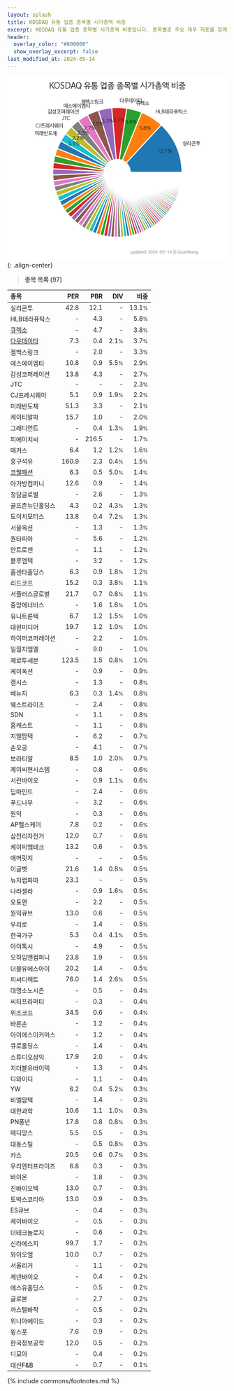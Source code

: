 ```yaml
---
layout: splash
title: KOSDAQ 유통 업종 종목별 시가총액 비중
excerpt: KOSDAQ 유통 업종 종목별 시가총액 비중입니다. 종목별로 주요 재무 지표를 함께 표시합니다.
header:
  overlay_color: "#800000"
  show_overlay_excerpt: false
last_modified_at: 2024-05-14
---
```



![KOSDAQ 유통 업종 종목별 시가총액 비중](/stats/sector/images/kosdaq_업종_유통_종목.png){: .align-center}


> **종목 목록 (97)**<a id="list"></a>

| **종목** | **PER** | **PBR** | **DIV** | **비중** |
| :------- | ------: | ------: | ------: | -------: |
| 실리콘투 | 42.8 | 12.1 | - | 13.1<small>%</small> |
| HLB테라퓨틱스 | - | 4.3 | - | 5.8<small>%</small> |
| [큐렉소](/060280/) | - | 4.7 | - | 3.8<small>%</small> |
| [다우데이타](/032190/) | 7.3 | 0.4 | 2.1<small>%</small> | 3.7<small>%</small> |
| 젬백스링크 | - | 2.0 | - | 3.3<small>%</small> |
| 에스에이엠티 | 10.8 | 0.9 | 5.5<small>%</small> | 2.9<small>%</small> |
| 감성코퍼레이션 | 13.8 | 4.3 | - | 2.7<small>%</small> |
| JTC | - | - | - | 2.3<small>%</small> |
| CJ프레시웨이 | 5.1 | 0.9 | 1.9<small>%</small> | 2.2<small>%</small> |
| 미래반도체 | 51.3 | 3.3 | - | 2.1<small>%</small> |
| 케이티알파 | 15.7 | 1.0 | - | 2.0<small>%</small> |
| 그래디언트 | - | 0.4 | 1.3<small>%</small> | 1.9<small>%</small> |
| 피에이치씨 | - | 216.5 | - | 1.7<small>%</small> |
| 매커스 | 6.4 | 1.2 | 1.2<small>%</small> | 1.6<small>%</small> |
| 흥구석유 | 160.9 | 2.3 | 0.4<small>%</small> | 1.5<small>%</small> |
| [코웰패션](/033290/) | 6.3 | 0.5 | 5.0<small>%</small> | 1.4<small>%</small> |
| 아가방컴퍼니 | 12.6 | 0.9 | - | 1.4<small>%</small> |
| 청담글로벌 | - | 2.6 | - | 1.3<small>%</small> |
| 골프존뉴딘홀딩스 | 4.3 | 0.2 | 4.3<small>%</small> | 1.3<small>%</small> |
| 도이치모터스 | 13.8 | 0.4 | 7.2<small>%</small> | 1.3<small>%</small> |
| 서울옥션 | - | 1.3 | - | 1.3<small>%</small> |
| 퀀타피아 | - | 5.6 | - | 1.2<small>%</small> |
| 안트로젠 | - | 1.1 | - | 1.2<small>%</small> |
| 블루엠텍 | - | 3.2 | - | 1.2<small>%</small> |
| 홈센타홀딩스 | 6.3 | 0.9 | 1.8<small>%</small> | 1.2<small>%</small> |
| 리드코프 | 15.2 | 0.3 | 3.8<small>%</small> | 1.1<small>%</small> |
| 서플러스글로벌 | 21.7 | 0.7 | 0.8<small>%</small> | 1.1<small>%</small> |
| 중앙에너비스 | - | 1.6 | 1.6<small>%</small> | 1.0<small>%</small> |
| 유니트론텍 | 6.7 | 1.2 | 1.5<small>%</small> | 1.0<small>%</small> |
| 대원미디어 | 19.7 | 1.2 | 1.0<small>%</small> | 1.0<small>%</small> |
| 하이퍼코퍼레이션 | - | 2.2 | - | 1.0<small>%</small> |
| 일월지엠엘 | - | 9.0 | - | 1.0<small>%</small> |
| 제로투세븐 | 123.5 | 1.5 | 0.8<small>%</small> | 1.0<small>%</small> |
| 케이옥션 | - | 0.9 | - | 0.9<small>%</small> |
| 캠시스 | - | 1.3 | - | 0.8<small>%</small> |
| 베뉴지 | 6.3 | 0.3 | 1.4<small>%</small> | 0.8<small>%</small> |
| 웨스트라이즈 | - | 2.4 | - | 0.8<small>%</small> |
| SDN | - | 1.1 | - | 0.8<small>%</small> |
| 홈캐스트 | - | 1.1 | - | 0.8<small>%</small> |
| 지엘팜텍 | - | 6.2 | - | 0.7<small>%</small> |
| 손오공 | - | 4.1 | - | 0.7<small>%</small> |
| 보라티알 | 8.5 | 1.0 | 2.0<small>%</small> | 0.7<small>%</small> |
| 제이씨현시스템 | - | 0.8 | - | 0.6<small>%</small> |
| 서린바이오 | - | 0.9 | 1.1<small>%</small> | 0.6<small>%</small> |
| 딥마인드 | - | 2.4 | - | 0.6<small>%</small> |
| 푸드나무 | - | 3.2 | - | 0.6<small>%</small> |
| 원익 | - | 0.3 | - | 0.6<small>%</small> |
| AP헬스케어 | 7.8 | 0.2 | - | 0.6<small>%</small> |
| 삼천리자전거 | 12.0 | 0.7 | - | 0.6<small>%</small> |
| 케이피엠테크 | 13.2 | 0.6 | - | 0.5<small>%</small> |
| 애머릿지 | - | - | - | 0.5<small>%</small> |
| 이글벳 | 21.6 | 1.4 | 0.8<small>%</small> | 0.5<small>%</small> |
| 뉴지랩파마 | 23.1 | - | - | 0.5<small>%</small> |
| 나라셀라 | - | 0.9 | 1.6<small>%</small> | 0.5<small>%</small> |
| 오토앤 | - | 2.2 | - | 0.5<small>%</small> |
| 원익큐브 | 13.0 | 0.6 | - | 0.5<small>%</small> |
| 우리로 | - | 1.4 | - | 0.5<small>%</small> |
| 한국가구 | 5.3 | 0.4 | 4.1<small>%</small> | 0.5<small>%</small> |
| 아이톡시 | - | 4.9 | - | 0.5<small>%</small> |
| 오하임앤컴퍼니 | 23.8 | 1.9 | - | 0.5<small>%</small> |
| 더블유에스아이 | 20.2 | 1.4 | - | 0.5<small>%</small> |
| 피씨디렉트 | 76.0 | 1.4 | 2.6<small>%</small> | 0.5<small>%</small> |
| 대명소노시즌 | - | 0.5 | - | 0.4<small>%</small> |
| 씨티프라퍼티 | - | 0.3 | - | 0.4<small>%</small> |
| 위즈코프 | 34.5 | 0.6 | - | 0.4<small>%</small> |
| 바른손 | - | 1.2 | - | 0.4<small>%</small> |
| 아이에스이커머스 | - | 1.2 | - | 0.4<small>%</small> |
| 큐로홀딩스 | - | 1.4 | - | 0.4<small>%</small> |
| 스튜디오삼익 | 17.9 | 2.0 | - | 0.4<small>%</small> |
| 지더블유바이텍 | - | 1.3 | - | 0.4<small>%</small> |
| 디와이디 | - | 1.1 | - | 0.4<small>%</small> |
| YW | 6.2 | 0.4 | 5.2<small>%</small> | 0.3<small>%</small> |
| 비엘팜텍 | - | 1.4 | - | 0.3<small>%</small> |
| 대한과학 | 10.6 | 1.1 | 1.0<small>%</small> | 0.3<small>%</small> |
| PN풍년 | 17.8 | 0.8 | 0.8<small>%</small> | 0.3<small>%</small> |
| 메디앙스 | 5.5 | 0.5 | - | 0.3<small>%</small> |
| 대동스틸 | - | 0.5 | 0.8<small>%</small> | 0.3<small>%</small> |
| 카스 | 20.5 | 0.6 | 0.7<small>%</small> | 0.3<small>%</small> |
| 우리엔터프라이즈 | 6.8 | 0.3 | - | 0.3<small>%</small> |
| 바이온 | - | 1.8 | - | 0.3<small>%</small> |
| 진바이오텍 | 13.0 | 0.7 | - | 0.3<small>%</small> |
| 토박스코리아 | 13.0 | 0.9 | - | 0.3<small>%</small> |
| ES큐브 | - | 0.4 | - | 0.3<small>%</small> |
| 케이바이오 | - | 0.5 | - | 0.3<small>%</small> |
| 더테크놀로지 | - | 0.6 | - | 0.2<small>%</small> |
| 신라에스지 | 99.7 | 1.7 | - | 0.2<small>%</small> |
| 와이오엠 | 10.0 | 0.7 | - | 0.2<small>%</small> |
| 서울리거 | - | 1.1 | - | 0.2<small>%</small> |
| 제넨바이오 | - | 0.4 | - | 0.2<small>%</small> |
| 에스유홀딩스 | - | 0.5 | - | 0.2<small>%</small> |
| 글로본 | - | 2.7 | - | 0.2<small>%</small> |
| 까스텔바작 | - | 0.5 | - | 0.2<small>%</small> |
| 위니아에이드 | - | 0.3 | - | 0.2<small>%</small> |
| 윙스풋 | 7.6 | 0.9 | - | 0.2<small>%</small> |
| 한국정보공학 | 12.0 | 0.5 | - | 0.2<small>%</small> |
| 디모아 | - | 0.4 | - | 0.2<small>%</small> |
| 대산F&B | - | 0.7 | - | 0.1<small>%</small> |

{% include commons/footnotes.md %}